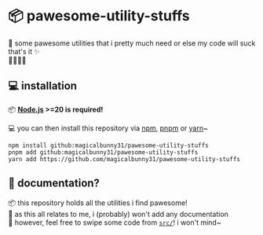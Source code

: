 # 📦 pawesome-utility-stuffs
🐾 some pawesome utilities that i pretty much need or else my code will suck
<br/>
that's it ✨
<br/>
🐰🦊🐺🦌


## 💻 installation

📦 **[Node.js](https://nodejs.org "https://nodejs.org 🔗") >=20 is required!**

💻 you can then install this repository via [npm](https://www.npmjs.com "https://www.npmjs.com 🔗"), [pnpm](https://pnpm.io "https://pnpm.io 🔗") or [yarn](https://yarnpkg.com "https://yarnpkg.com 🔗")~

```sh-session
npm install github:magicalbunny31/pawesome-utility-stuffs
pnpm add github:magicalbunny31/pawesome-utility-stuffs
yarn add https://github.com/magicalbunny31/pawesome-utility-stuffs
```


## 📔 documentation?
📦 this repository holds all the utilities i find pawesome!
<br/>
📔 as this all relates to me, i (probably) won't add any documentation
<br/>
📩 however, feel free to swipe some code from [`src/`](./src)! i won't mind~
